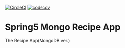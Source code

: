 [![CircleCI](https://circleci.com/gh/zhenquanma/spring5-mongo-recipe-app.svg?style=svg)](https://circleci.com/gh/zhenquanma/spring5-mongo-recipe-app)
[![codecov](https://codecov.io/gh/zhenquanma/spring5-mongo-recipe-app/branch/master/graph/badge.svg)](https://codecov.io/gh/zhenquanma/spring5-mongo-recipe-app)

# Spring5 Mongo Recipe App 


The Recipe App(MongoDB ver.)

